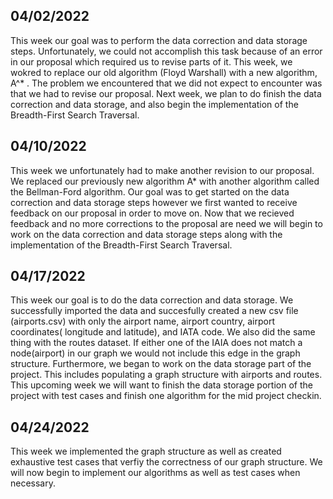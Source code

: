 ## **04/02/2022**
This week our goal was to perform the data correction and data storage steps. Unfortunately, we could not accomplish this task because of an error in our proposal which required us to revise parts of it. This week, we wokred to replace our old algorithm (Floyd Warshall) with a new algorithm, A\^* . The problem we encountered that we did not expect to encounter was that we had to revise our proposal. Next week, we plan to do finish the data correction and data storage, and also begin the implementation of the Breadth-First Search Traversal. 

## **04/10/2022**
This week we unfortunately had to make another revision to our proposal. We replaced our previously new algorithm A* with another algorithm called the Bellman-Ford algorithm. Our goal was to get started on the data correction and data storage steps however we first wanted to receive feedback on our proposal in order to move on. Now that we recieved feedback and no more corrections to the proposal are need we will begin to work on the data correction and data storage steps along with the implementation of the Breadth-First Search Traversal.

## **04/17/2022**
This week our goal is to do the data correction and data storage. We successfully imported the data and succesfully created a new csv file (airports.csv) with only the airport name, airport country, airport coordinates( longitude and latitude), and IATA code. We also did the same thing with the routes dataset. If either one of the IAIA does not match a node(airport) in our graph we would not include this edge in the graph structure. Furthermore, we began to work on the data storage part of the project. This includes populating a graph structure with airports and routes. This upcoming week we will want to finish the data storage portion of the project with test cases and finish one algorithm for the mid project checkin.

<!-- ## **04/17/2022**
This week we completed the data correction part of the project. We also began to work on the data storage part of the project. This includes populating a graph structure with airports and routes. This upcoming week we will want to finish the data storage portion of the project with test cases and finish one algorithm for the mid project checkin. -->

## **04/24/2022**
This week we implemented the graph structure as well as created exhaustive test cases that verfiy the correctness of our graph structure. We will now begin to implement our algorithms as well as test cases when necessary.